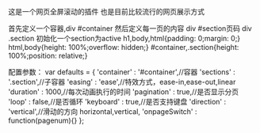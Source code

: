 这是一个网页全屏滚动的插件
也是目前比较流行的网页展示方式

首先定义一个容器,div #container
然后定义每一页的内容 div #section页码 div .section
初始化一个section为active
h1,body,html{padding: 0;margin: 0;}
html,body{height: 100%;overflow: hidden;}
#container,.section{height: 100%;position: relative;}

<div id="container">
    <div class="section" id="section0">			
		</div>
    <div class="section" id="section1">			
		</div>
		<div class="section" id="section2">
		</div>
		<div class="section" id="section3">
		</div>
		<div class="section active" id="section4">
		</div>
</div>

配置参数：
var defaults = {
		'container' : '#container',//容器
		'sections' : '.section',//子容器
		'easing' : 'ease',//特效方式，ease-in,ease-out,linear
		'duration' : 1000,//每次动画执行的时间
		'pagination' : true,//是否显示分页
		'loop' : false,//是否循环
		'keyboard' : true,//是否支持键盘
		'direction' : 'vertical',//滑动的方向 horizontal,vertical,
		'onpageSwitch' : function(pagenum){}
	};
